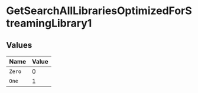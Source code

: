 # GetSearchAllLibrariesOptimizedForStreamingLibrary1


## Values

| Name   | Value  |
| ------ | ------ |
| `Zero` | 0      |
| `One`  | 1      |